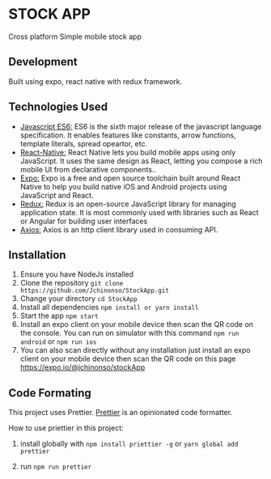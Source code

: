 # STOCK APP
Cross platform Simple mobile stock app

Development
-------------
Built using expo, react native with redux framework.

Technologies Used
-----------------

* [Javascript ES6:](https://en.wikipedia.org/wiki/ECMAScript) ES6 is the sixth major release of the javascript language specification. It enables features like constants, arrow functions, template literals, spread opeartor, etc.
* [React-Native:](https://facebook.github.io/react-native/) React Native lets you build mobile apps using only JavaScript. It uses the same design as React, letting you compose a rich mobile UI from declarative components..
* [Expo:](http://expo.io) Expo is a free and open source toolchain built around React Native to help you build native iOS and Android projects using JavaScript and React.
* [Redux:](https://redux.js.org/) Redux is an open-source JavaScript library for managing application state. It is most commonly used with libraries such as React or Angular for building user interfaces
* [Axios:](https://www.npmjs.com/package/axios) Axios is an http client library used in consuming API.

Installation
------------
1.  Ensure you have NodeJs installed
2.  Clone the repository `git clone https://github.com/Jchinonso/StockApp.git `
3.  Change your directory `cd StockApp`
4.  Install all dependencies `npm install or yarn install`
5.  Start the app `npm start`
6. Install an expo client on your mobile device then scan the QR code on the console. You can run on simulator with this command
`npm run android` or `npm run ios`
7. You can also scan directly without any installation just install an expo client on your mobile device then scan the QR code on this page https://expo.io/@jchinonso/stockApp


Code Formating
--------------
This project uses Prettier. [Prettier](https://prettier.io) is an opinionated code formatter.

How to use priettier in this project: 

1. install globally with `npm install priettier -g` or `yarn global add prettier`

2. run `npm run prettier`
